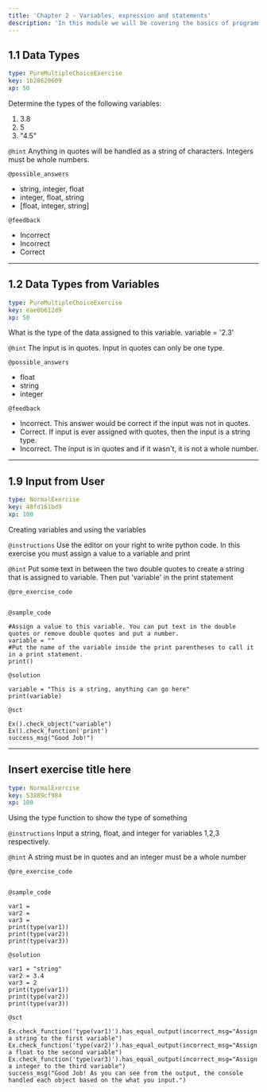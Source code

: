 ```yaml
---
title: 'Chapter 2 - Variables, expression and statements'
description: 'In this module we will be covering the basics of programming languages. With a large focus on values, types, variables and operators. We will also cover the computer uses order of operations to make sense of the code.'
---
```


## 1.1 Data Types

```yaml
type: PureMultipleChoiceExercise
key: 1b28620609
xp: 50
```

Determine the types of the following variables:
1. 3.8
2. 5
3. "4.5"

`@hint`
Anything in quotes will be handled as a string of characters. Integers must be whole numbers.

`@possible_answers`
- string, integer, float
- integer, float, string
- [float, integer, string]

`@feedback`
- Incorrect
- Incorrect
- Correct

---

## 1.2 Data Types from Variables

```yaml
type: PureMultipleChoiceExercise
key: eae0b612d9
xp: 50
```

What is the type of the data assigned to this variable.
variable = '2.3'

`@hint`
The input is in quotes. Input in quotes can only be one type.

`@possible_answers`
- float
- string
- integer

`@feedback`
- Incorrect. This answer would be correct if the input was not in quotes.
- Correct. If input is ever assigned with quotes, then the input is a string type.
- Incorrect. The input is in quotes and if it wasn't, it is not a whole number.

---

## 1.9 Input from User

```yaml
type: NormalExercise
key: 48fd161bd9
xp: 100
```

Creating variables and using the variables

`@instructions`
Use the editor on your right to write python code. 
In this exercise you must assign a value to a variable and print

`@hint`
Put some text in between the two double quotes to create a string that is assigned to variable. 
Then put 'variable' in the print statement

`@pre_exercise_code`
```{python}

```

`@sample_code`
```{python}
#Assign a value to this variable. You can put text in the double quotes or remove double quotes and put a number.
variable = ""
#Put the name of the variable inside the print parentheses to call it in a print statement.
print()
```

`@solution`
```{python}
variable = "This is a string, anything can go here"
print(variable)
```

`@sct`
```{python}
Ex().check_object("variable")
Ex().check_function('print')
success_msg("Good Job!")
```

---

## Insert exercise title here

```yaml
type: NormalExercise
key: 53889cf984
xp: 100
```

Using the type function to show the type of something

`@instructions`
Input a string, float, and integer for variables 1,2,3 respectively.

`@hint`
A string must be in quotes and an integer must be a whole number

`@pre_exercise_code`
```{python}

```

`@sample_code`
```{python}
var1 = 
var2 = 
var3 = 
print(type(var1))
print(type(var2))
print(type(var3))
```

`@solution`
```{python}
var1 = "string"
var2 = 3.4
var3 = 2
print(type(var1))
print(type(var2))
print(type(var3))
```

`@sct`
```{python}
Ex.check_function('type(var1)').has_equal_output(incorrect_msg="Assign a string to the first variable")
Ex.check_function('type(var2)').has_equal_output(incorrect_msg="Assign a float to the second variable")
Ex.check_function('type(var3)').has_equal_output(incorrect_msg="Assign a integer to the third variable")
success_msg("Good Job! As you can see from the output, the console handled each object based on the what you input.")
```
